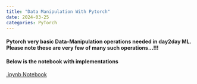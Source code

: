 ```yaml
---
title: "Data Manipulation With Pytorch"
date: 2024-03-25
categories: PyTorch
---
```


#### Pytorch very basic Data-Manipulation operations needed in day2day ML. Please note these are very few of many such operations...!!!

#### Below is the notebook with implementations
[.ipynb Notebook](https://github.com/05satyam/blogs/blob/main/ML_Data_Steps/Pytorch_DataManipulation.ipynb)